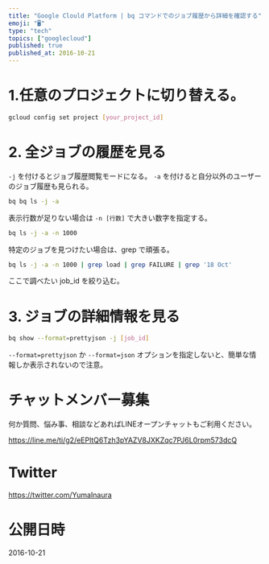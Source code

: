 ```yaml
---
title: "Google Clould Platform | bq コマンドでのジョブ履歴から詳細を確認する"
emoji: "🖥"
type: "tech"
topics: ["googlecloud"]
published: true
published_at: 2016-10-21
---
```


# 1.任意のプロジェクトに切り替える。

```bash
gcloud config set project [your_project_id]
```

# 2. 全ジョブの履歴を見る

`-j` を付けるとジョブ履歴閲覧モードになる。
`-a` を付けると自分以外のユーザーのジョブ履歴も見られる。

```bash
bq bq ls -j -a
```

表示行数が足りない場合は `-n [行数]` で大きい数字を指定する。

```bash
bq ls -j -a -n 1000
```

特定のジョブを見つけたい場合は、grep で頑張る。

```bash
bq ls -j -a -n 1000 | grep load | grep FAILURE | grep '18 Oct'
```

ここで調べたい job_id を絞り込む。

# 3. ジョブの詳細情報を見る

```bash
bq show --format=prettyjson -j [job_id]
```


`--format=prettyjson` か `--format=json` オプションを指定しないと、簡単な情報しか表示されないので注意。








<!-- Update From Qiita API -->

# チャットメンバー募集


何か質問、悩み事、相談などあればLINEオープンチャットもご利用ください。

https://line.me/ti/g2/eEPltQ6Tzh3pYAZV8JXKZqc7PJ6L0rpm573dcQ





# Twitter


https://twitter.com/YumaInaura


<!-- Update From Qiita API -->



# 公開日時

2016-10-21
